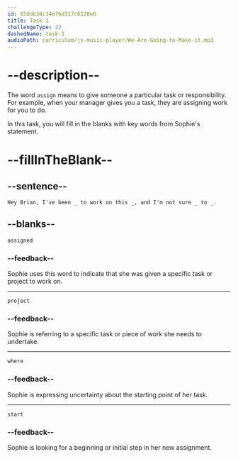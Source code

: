 ```yaml
---
id: 65ddb38c14e76d317c6128e6
title: Task 1
challengeType: 22
dashedName: task-1
audioPath: curriculum/js-music-player/We-Are-Going-to-Make-it.mp3
---
```


<!--
AUDIO REFERENCE:
Sophie: Hey Brian, I've been assigned to work on this project, and I'm not sure where to start.
-->

# --description--

The word `assign` means to give someone a particular task or responsibility. For example, when your manager gives you a task, they are assigning work for you to do.

In this task, you will fill in the blanks with key words from Sophie's statement.

# --fillInTheBlank--

## --sentence--

`Hey Brian, I've been _ to work on this _, and I'm not sure _ to _.`

## --blanks--

`assigned`

### --feedback--

Sophie uses this word to indicate that she was given a specific task or project to work on.

---

`project`

### --feedback--

Sophie is referring to a specific task or piece of work she needs to undertake.

---

`where`

### --feedback--

Sophie is expressing uncertainty about the starting point of her task.

---

`start`

### --feedback--

Sophie is looking for a beginning or initial step in her new assignment.
